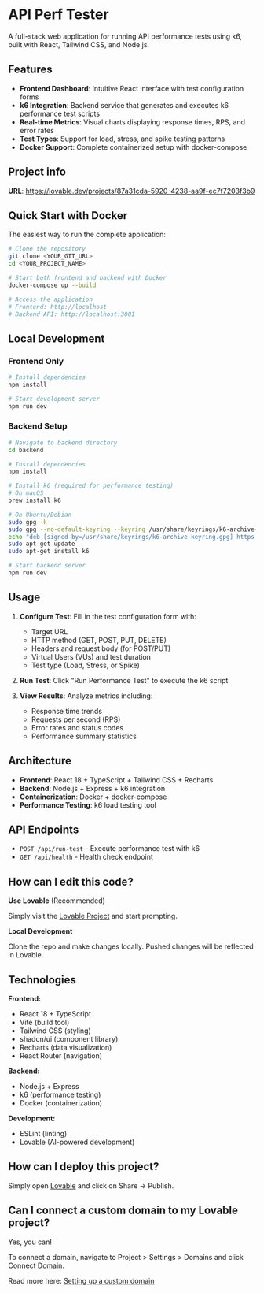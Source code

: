 # API Perf Tester

A full-stack web application for running API performance tests using k6, built with React, Tailwind CSS, and Node.js.

## Features

- **Frontend Dashboard**: Intuitive React interface with test configuration forms
- **k6 Integration**: Backend service that generates and executes k6 performance test scripts
- **Real-time Metrics**: Visual charts displaying response times, RPS, and error rates
- **Test Types**: Support for load, stress, and spike testing patterns
- **Docker Support**: Complete containerized setup with docker-compose

## Project info

**URL**: https://lovable.dev/projects/87a31cda-5920-4238-aa9f-ec7f7203f3b9

## Quick Start with Docker

The easiest way to run the complete application:

```bash
# Clone the repository
git clone <YOUR_GIT_URL>
cd <YOUR_PROJECT_NAME>

# Start both frontend and backend with Docker
docker-compose up --build

# Access the application
# Frontend: http://localhost
# Backend API: http://localhost:3001
```

## Local Development

### Frontend Only
```bash
# Install dependencies
npm install

# Start development server
npm run dev
```

### Backend Setup
```bash
# Navigate to backend directory
cd backend

# Install dependencies
npm install

# Install k6 (required for performance testing)
# On macOS
brew install k6

# On Ubuntu/Debian
sudo gpg -k
sudo gpg --no-default-keyring --keyring /usr/share/keyrings/k6-archive-keyring.gpg --keyserver hkp://keyserver.ubuntu.com:80 --recv-keys C5AD17C747E3415A3642D57D77C6C491D6AC1D69
echo "deb [signed-by=/usr/share/keyrings/k6-archive-keyring.gpg] https://dl.k6.io/deb stable main" | sudo tee /etc/apt/sources.list.d/k6.list
sudo apt-get update
sudo apt-get install k6

# Start backend server
npm run dev
```

## Usage

1. **Configure Test**: Fill in the test configuration form with:
   - Target URL
   - HTTP method (GET, POST, PUT, DELETE)
   - Headers and request body (for POST/PUT)
   - Virtual Users (VUs) and test duration
   - Test type (Load, Stress, or Spike)

2. **Run Test**: Click "Run Performance Test" to execute the k6 script

3. **View Results**: Analyze metrics including:
   - Response time trends
   - Requests per second (RPS)
   - Error rates and status codes
   - Performance summary statistics

## Architecture

- **Frontend**: React 18 + TypeScript + Tailwind CSS + Recharts
- **Backend**: Node.js + Express + k6 integration
- **Containerization**: Docker + docker-compose
- **Performance Testing**: k6 load testing tool

## API Endpoints

- `POST /api/run-test` - Execute performance test with k6
- `GET /api/health` - Health check endpoint

## How can I edit this code?

**Use Lovable** (Recommended)

Simply visit the [Lovable Project](https://lovable.dev/projects/87a31cda-5920-4238-aa9f-ec7f7203f3b9) and start prompting.

**Local Development**

Clone the repo and make changes locally. Pushed changes will be reflected in Lovable.

## Technologies

**Frontend:**
- React 18 + TypeScript
- Vite (build tool)
- Tailwind CSS (styling)
- shadcn/ui (component library)
- Recharts (data visualization)
- React Router (navigation)

**Backend:**
- Node.js + Express
- k6 (performance testing)
- Docker (containerization)

**Development:**
- ESLint (linting)
- Lovable (AI-powered development)

## How can I deploy this project?

Simply open [Lovable](https://lovable.dev/projects/87a31cda-5920-4238-aa9f-ec7f7203f3b9) and click on Share -> Publish.

## Can I connect a custom domain to my Lovable project?

Yes, you can!

To connect a domain, navigate to Project > Settings > Domains and click Connect Domain.

Read more here: [Setting up a custom domain](https://docs.lovable.dev/tips-tricks/custom-domain#step-by-step-guide)
